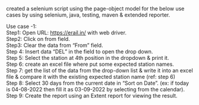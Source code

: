 created a selenium script using the page-object model for the below use cases by using selenium, 
java, testing, maven & extended reporter. 

Use case -1:  
Step1: Open URL: https://erail.in/ with web driver.  
Step2: Click on from field.  
Step3: Clear the data from “From” field.  
Step 4: Insert data “DEL” in the field to open the drop down.  
Step 5: Select the station at 4th position in the dropdown & print it.  
Step 6: create an excel file where put some expected station names.  
Step 7: get the list of the data from the drop-down list & write it into an excel file & compare it with 
the existing expected station name (ref: step 6)  
Step 8: Select 30 days from the current date in “Sort on Date”. (ex: if today is 04-08-2022 then fill it 
as 03-09-2022 by selecting from the calendar).  
Step 9: Create the report using an Extent report for viewing the result. 
